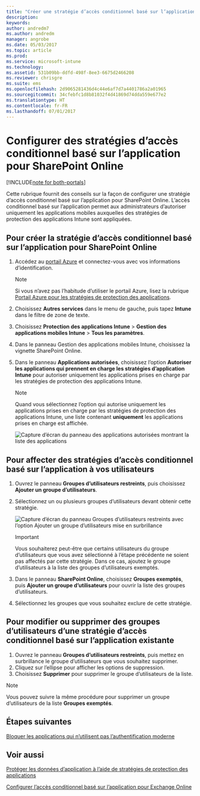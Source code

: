 ```yaml
---
title: "Créer une stratégie d’accès conditionnel basé sur l’application pour SharePoint Online"
description: 
keywords: 
author: andredm7
ms.author: andredm
manager: angrobe
ms.date: 05/03/2017
ms.topic: article
ms.prod: 
ms.service: microsoft-intune
ms.technology: 
ms.assetid: 531b09bb-ddfd-498f-8ee3-6675d2466208
ms.reviewer: chrisgre
ms.suite: ems
ms.openlocfilehash: 2d9065281436d4c44e6af7d7a4401786a2a01965
ms.sourcegitcommit: 34cfebfc1d8b81032f4d41869d74dda559e677e2
ms.translationtype: HT
ms.contentlocale: fr-FR
ms.lasthandoff: 07/01/2017
---
```

# <a name="set-up-app-based-conditional-access-ca-policies-for-sharepoint-online"></a>Configurer des stratégies d’accès conditionnel basé sur l’application pour SharePoint Online

[!INCLUDE[note for both-portals](../includes/note-for-both-portals.md)]

Cette rubrique fournit des conseils sur la façon de configurer une stratégie d’accès conditionnel basé sur l’application pour SharePoint Online. L’accès conditionnel basé sur l’application permet aux administrateurs d’autoriser uniquement les applications mobiles auxquelles des stratégies de protection des applications Intune sont appliquées.

## <a name="to-create-the-app-based-ca-policy-for-sharepoint-online"></a>Pour créer la stratégie d’accès conditionnel basé sur l’application pour SharePoint Online

1. Accédez au [portail Azure](https://portal.azure.com) et connectez-vous avec vos informations d’identification.

    > [!NOTE]
    > Si vous n’avez pas l’habitude d’utiliser le portail Azure, lisez la rubrique [Portail Azure pour les stratégies de protection des applications](azure-portal-for-microsoft-intune-mam-policies.md).

2. Choisissez **Autres services** dans le menu de gauche, puis tapez **Intune** dans le filtre de zone de texte.

3. Choisissez **Protection des applications Intune** > **Gestion des applications mobiles Intune** > **Tous les paramètres**.

4. Dans le panneau Gestion des applications mobiles Intune, choisissez la vignette SharePoint Online.

5. Dans le panneau **Applications autorisées**, choisissez l’option **Autoriser les applications qui prennent en charge les stratégies d’application Intune** pour autoriser uniquement les applications prises en charge par les stratégies de protection des applications Intune.

    > [!NOTE] 
    > Quand vous sélectionnez l’option qui autorise uniquement les applications prises en charge par les stratégies de protection des applications Intune, une liste contenant **uniquement** les applications prises en charge est affichée.

    ![Capture d’écran du panneau des applications autorisées montrant la liste des applications](../media/mam-ca-spo-allowed-apps.png)

## <a name="to-assign-app-based-ca-policies-to-your-users"></a>Pour affecter des stratégies d’accès conditionnel basé sur l’application à vos utilisateurs

1. Ouvrez le panneau **Groupes d’utilisateurs restreints**, puis choisissez **Ajouter un groupe d’utilisateurs**.

2. Sélectionnez un ou plusieurs groupes d’utilisateurs devant obtenir cette stratégie.

    ![Capture d’écran du panneau Groupes d’utilisateurs restreints avec l’option Ajouter un groupe d’utilisateurs mise en surbrillance](../media/mam-ca-spo-restricted-groups.png)

    > [!IMPORTANT] 
    > Vous souhaiterez peut-être que certains utilisateurs du groupe d’utilisateurs que vous avez sélectionné à l’étape précédente ne soient pas affectés par cette stratégie. Dans ce cas, ajoutez le groupe d’utilisateurs à la liste des groupes d’utilisateurs exemptés. 

3. Dans le panneau **SharePoint Online**, choisissez **Groupes exemptés**, puis **Ajouter un groupe d’utilisateurs** pour ouvrir la liste des groupes d’utilisateurs.

4. Sélectionnez les groupes que vous souhaitez exclure de cette stratégie.  

## <a name="to-modify-or-delete-user-groups-from-an-existing-app-based-ca-policy"></a>Pour modifier ou supprimer des groupes d’utilisateurs d’une stratégie d’accès conditionnel basé sur l’application existante

1. Ouvrez le panneau **Groupes d’utilisateurs restreints**, puis mettez en surbrillance le groupe d’utilisateurs que vous souhaitez supprimer.
2. Cliquez sur l’ellipse pour afficher les options de suppression.
3. Choisissez **Supprimer** pour supprimer le groupe d’utilisateurs de la liste.

> [!NOTE] 
> Vous pouvez suivre la même procédure pour supprimer un groupe d’utilisateurs de la liste **Groupes exemptés**.

## <a name="next-steps"></a>Étapes suivantes

[Bloquer les applications qui n’utilisent pas l’authentification moderne](block-apps-with-no-modern-authentication.md)

## <a name="see-also"></a>Voir aussi

[Protéger les données d’application à l’aide de stratégies de protection des applications](protect-app-data-using-mobile-app-management-policies-with-microsoft-intune.md)

[Configurer l’accès conditionnel basé sur l’application pour Exchange Online](mam-ca-for-exchange-online.md)
